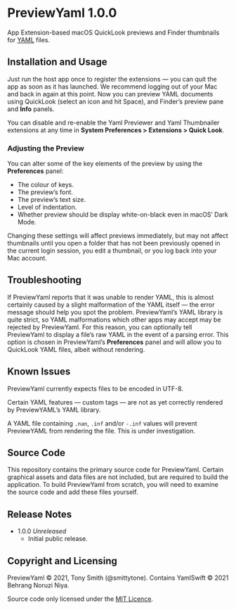 # PreviewYaml 1.0.0

App Extension-based macOS QuickLook previews and Finder thumbnails for [YAML](https://yaml.org) files.

## Installation and Usage ##

Just run the host app once to register the extensions &mdash; you can quit the app as soon as it has launched. We recommend logging out of your Mac and back in again at this point. Now you can preview YAML documents using QuickLook (select an icon and hit Space), and Finder’s preview pane and **Info** panels.

You can disable and re-enable the Yaml Previewer and Yaml Thumbnailer extensions at any time in **System Preferences > Extensions > Quick Look**.

### Adjusting the Preview ###

You can alter some of the key elements of the preview by using the **Preferences** panel:

- The colour of keys.
- The preview’s font.
- The preview’s text size.
- Level of indentation.
- Whether preview should be display white-on-black even in macOS’ Dark Mode.

Changing these settings will affect previews immediately, but may not affect thumbnails until you open a folder that has not been previously opened in the current login session, you edit a thumbnail, or you log back into your Mac account.

## Troubleshooting ##

If PreviewYaml reports that it was unable to render YAML, this is almost certainly caused by a slight malformation of the YAML itself — the error message should help you spot the problem. PreviewYaml’s YAML library is quite strict, so YAML malformations which other apps may accept may be rejected by PreviewYaml. For this reason, you can optionally tell PreviewYaml to display a file’s raw YAML in the event of a parsing error. This option is chosen in PreviewYaml’s **Preferences** panel and will allow you to QuickLook YAML files, albeit without rendering.

## Known Issues ##

PreviewYaml currently expects files to be encoded in UTF-8.

Certain YAML features — custom tags — are not as yet correctly rendered by PreviewYAML’s YAML library.

A YAML file containing `.nan`, `.inf` and/or `-.inf` values will prevent PreviewYAML from rendering the file. This is under investigation.

## Source Code ##

This repository contains the primary source code for PreviewYaml. Certain graphical assets and data files are not included, but are required to build the application. To build PreviewYaml from scratch, you will need to examine the source code and add these files yourself.

## Release Notes

* 1.0.0 *Unreleased*
    * Initial public release.

## Copyright and Licensing

PreviewYaml © 2021, Tony Smith (@smittytone). Contains YamlSwift © 2021 Behrang Noruzi Niya.

Source code only licensed under the [MIT Licence](LICENSE).
